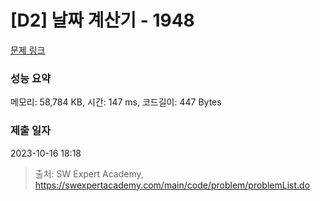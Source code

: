 # [D2] 날짜 계산기 - 1948 

[문제 링크](https://swexpertacademy.com/main/code/problem/problemDetail.do?contestProbId=AV5PnnU6AOsDFAUq) 

### 성능 요약

메모리: 58,784 KB, 시간: 147 ms, 코드길이: 447 Bytes

### 제출 일자

2023-10-16 18:18



> 출처: SW Expert Academy, https://swexpertacademy.com/main/code/problem/problemList.do